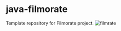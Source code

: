 # java-filmorate
Template repository for Filmorate project.
![filmrate](https://github.com/user-attachments/assets/0cdf898f-4e59-44e0-872e-0a07eadf2cd5)
